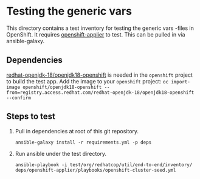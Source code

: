 # Testing the generic vars

This directory contains a test inventory for testing the generic vars -files in OpenShift. It requires [openshift-applier](https://github.com/redhat-cop/openshift-applier.git) to test. This can be pulled in via ansible-galaxy.

## Dependencies
[redhat-openjdk-18/openjdk18-openshift](https://access.redhat.com/containers/?tab=overview#/registry.access.redhat.com/redhat-openjdk-18/openjdk18-openshift) is needed in the `openshift` project to build the test app. Add the image to your `openshift` project: `oc import-image openshift/openjdk18-openshift --from=registry.access.redhat.com/redhat-openjdk-18/openjdk18-openshift --confirm`

## Steps to test

1. Pull in dependencies at root of this git repository.
    ```
    ansible-galaxy install -r requirements.yml -p deps
    ```
2. Run ansible under the test directory.
    ```
    ansible-playbook -i test/org/redhatcop/util/end-to-end/inventory/ deps/openshift-applier/playbooks/openshift-cluster-seed.yml
    ```
